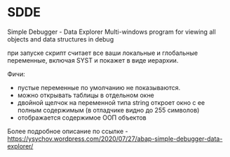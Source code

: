 # SDDE
Simple Debugger - Data Explorer
Multi-windows program for viewing all objects and data structures in debug

при запуске скрипт считает все ваши локальные и глобальные переменные, включая SYST и покажет в виде иерархии.

Фичи:
- пустые переменные по умолчанию не показываются.
- можно открывать таблицы в отдельном окне
- двойной щелчок на переменной типа string откроет окно с ее полным содержимым (в отладчике видно до 255 символов)
- отображается содержимое ООП объектов

Более подробное описание по ссылке - https://ysychov.wordpress.com/2020/07/27/abap-simple-debugger-data-explorer/
